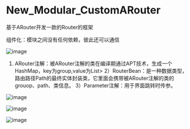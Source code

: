 # New_Modular_CustomARouter
基于ARouter开发一款的Router的框架

组件化：模块之间没有任何依赖，彼此还可以通信

![image](https://user-images.githubusercontent.com/72843017/205787466-f8da6d38-c7bd-4ee7-8cf7-26a0e92a8515.png)
1) ARouter注解：被ARouter注解的类在编译期通过APT技术，生成一个HashMap，key为group,value为List<RouterBean>>
2）RouterBean：是一种数据类型，路由路径Path的最终实体封装类，它里面会携带被ARouter注解的类的grouop、path、类信息。
3）Parameter注解：用于界面跳转时传参。  

![image](https://user-images.githubusercontent.com/72843017/205787522-d3e5761b-3da1-45bf-8e13-22ae78889b46.png)

![image](https://user-images.githubusercontent.com/72843017/205787544-8de2a27d-f40f-43d7-9bfb-209e7e3143f5.png)

![image](https://user-images.githubusercontent.com/72843017/205787569-4e3400d0-d39b-4ec9-998c-37d4d6bce129.png)


